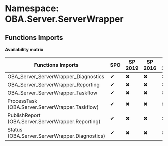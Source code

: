 # Namespace: OBA.Server.ServerWrapper

## Functions Imports

**Availability matrix**

Functions Imports | SPO | SP 2019 | SP 2016 | SP 2013
----------|-----|---------|---------|--------
OBA_Server_ServerWrapper_Diagnostics | ✔ | ✖ | ✖ | ✖
OBA_Server_ServerWrapper_Reporting | ✔ | ✖ | ✖ | ✖
OBA_Server_ServerWrapper_Taskflow | ✔ | ✖ | ✖ | ✖
ProcessTask (OBA.Server.ServerWrapper.Taskflow) | ✔ | ✖ | ✖ | ✖
PublishReport (OBA.Server.ServerWrapper.Reporting) | ✔ | ✖ | ✖ | ✖
Status (OBA.Server.ServerWrapper.Diagnostics) | ✔ | ✖ | ✖ | ✖
